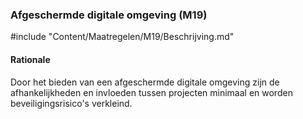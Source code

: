 ### Afgeschermde digitale omgeving (M19)

#include "Content/Maatregelen/M19/Beschrijving.md"

#### Rationale

Door het bieden van een afgeschermde digitale omgeving zijn de afhankelijkheden en invloeden tussen projecten minimaal en worden beveiligingsrisico's verkleind.
